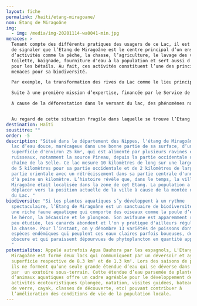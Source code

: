 ```yaml
---
layout: fiche
permalink: /haiti/etang-miragoane/
nom: Étang de Miragoâne
img:
  - img: /media/img-20201114-wa0041-min.jpg
menaces: >
  Tenant compte des différents pratiques des usagers de ce Lac, il est important
  de signaler que l’Etang de Miragoâne est le centre principal d’un ensemble
  d’activités comme la pêche, la chasse, l’agriculture, le lavage des vêtements,
  toilette, baignade, fourniture d'eau à la population et sert aussi d’abreuvoir
  pour les bétails. Au fait, ces activités constituent l’une des principales
  menaces pour sa biodiversité.

  Par exemple, la transformation des rives du Lac comme le lieu principal pour faire la lessive est un problème majeur qui perturbe son équilibre écologique notamment par la pollution de ses eaux.

  Suite à une première mission d’expertise, financée par le Service de coopération et d’action culturelle de l’Ambassade de France en Haïti en 2009, le plongeur professionnel martiniquais Alain Rauwel a pu photographier un ensemble de débris comme des blocs de pierre, des ballots de vêtements, sacs lestés, tissus, mousse de vieux matelas, plantes en décomposition… qui se retrouvent tous au fond du lac et qui font obstacle aux différents points d’infiltration de l’Étang.

  A cause de la déforestation dans le versant du lac, des phénomènes naturels provoquent souvent la montée des eaux de cet Etang. Ce phénomène s’est intensifié en septembre 2008 suite à de fortes pluies provoquées par le passage de quatre cyclones meurtriers Fay, Gustav, Hanna et Ike qui ont dévasté le pays et provoquent une montée des eaux de l’étang de Miragôane. Celle-ci a coupé les régions du Sud, des Nippes et de la Grand-Anse avec le reste du pays


  Au regard de cette situation fragile dans laquelle se trouve l’Etang de Miragôane, il est urgent de mener une vaste campagne de sensibilisation de la population non seulement à la protection de la biodiversité du Lac mais aussi à une (ré) harmonisation de leur rapport avec ce patrimoine naturel combien utile et nécessaire à la création d’un cadre de vie durable pour les populations locales. À cette campagne s’ajoute aussi des activités génératrices de revenus mais respectueux de l’environnement leur permettant de mieux s’adapter au changement climatique.
destination: Haïti
soustitre: ""
order: -5
description: "Situé dans le département des Nippes, l'étang de Miragoâne est un
  lac d’eau douce, marécageux dans une bonne partie de sa surface, d’une
  superficie d'environ 25 km², qui est alimenté par plusieurs ravines et
  ruisseaux, notamment la source Pineau, depuis la partie occidentale de la
  chaîne de la Selle. Ce lac mesure 10 kilomètres de long sur une largeur allant
  de 5 kilomètres pour sa partie occidentale et de 2 kilomètres de large pour sa
  partie orientale avec un rétrécissement dans sa partie centrale d'une largeur
  d'à peine un kilomètre. L’histoire révèle que, dans le temps, la ville de
  Miragoâne était localisée dans la zone de cet Etang. La population a dû se
  déplacer vers la position actuelle de la ville à cause de la montée des eaux
  du Lac. "
biodiversite: "Si les plantes aquatiques s’y développent à un rythme
  spectaculaire, l’Etang de Miragoâne est un sanctuaire de biodiversité détenant
  une riche faune aquatique qui comporte des oiseaux comme la poule d’eau dorée,
  le héron, la bécassine et le plongeon. Son avifaune est apparemment riche mais
  peu étudiée, les canards abondent et l'on y pratique d'ailleurs régulièrement
  la chasse. Pour l’instant, on y dénombre 13 variétés de poissons dont 8
  espèces endémiques qui peuplent ces eaux claires parfois boueuses, de couleur
  obscure et qui paraissent dépourvues de phytoplancton en quantité appréciable.
  "
potentialites: Appelé autrefois Agua Bauhora par les espagnols, L'Etang de
  Miragoâne est formé deux lacs qui communiquent par un déversoir et ayant pour
  superficie respective de 8.3 km² et de 1.3 km². Lors des saisons de pluies,
  ils ne forment qu’une seule grande étendue d’eau qui se déverse dans la mer
  par  un exutoire sous-terrain. Cette étendue d’eau parsemée de plantes et
  d’animaux aquatiques offre un cadre agréable pour le développement des
  activités écotouristiques (plongée, natation, visites guidées, bateaux à fond
  de verre, cayak, classes de découverte, etc) pouvant contribuer à
  l’amélioration des conditions de vie de la population locale.
---
```

